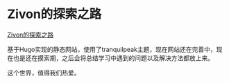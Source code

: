 # Zivon的探索之路

[Zivon的探索之路](https://zivonzhang.github.io/)

基于Hugo实现的静态网站，使用了tranquilpeak主题，现在网站还在完善中，现在也是还在摸索期，之后会将总结学习中遇到的问题以及解决方法都放上来。

这个世界，值得我们热爱。